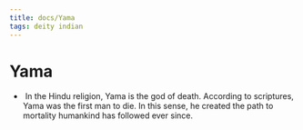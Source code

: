 ```yaml
---
title: docs/Yama
tags: deity indian
---
```


# Yama
-  In the Hindu religion, Yama is the god of death. According to scriptures, Yama was the first man to die. In this sense, he created the path to mortality humankind has followed ever since.